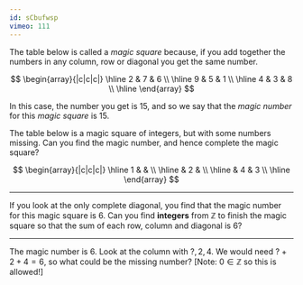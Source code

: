 ```yaml
---
id: sCbufwsp
vimeo: 111
---
```


The table below is called a *magic square* because, if you add together the numbers in any column, row or diagonal you get the same number.

$$
\begin{array}{|c|c|c|}
\hline
2 & 7 & 6 \\ \hline
9 & 5 & 1 \\ \hline
4 & 3 & 8 \\ \hline
\end{array}
$$

In this case, the number you get is $15$, and so we say that the *magic number* for this *magic square* is $15$.

The table below is a magic square of integers, but with some numbers missing. Can you find the magic number, and hence complete the magic square?

$$
\begin{array}{|c|c|c|}
\hline
1 & & \\ \hline
 & 2 & \\ \hline
 & 4 & 3 \\ \hline
\end{array}
$$

---

If you look at the only complete diagonal, you find that the magic number for this magic square is $6$. Can you find **integers** from $\mathbb{Z}$ to finish the magic square so that the sum of each row, column and diagonal is $6$?

---

The magic number is $6$. Look at the column with $?, 2, 4$. We would need $? + 2 + 4 = 6$, so what could be the missing number? [Note: $0 \in \mathbb{Z}$ so this is allowed!]
